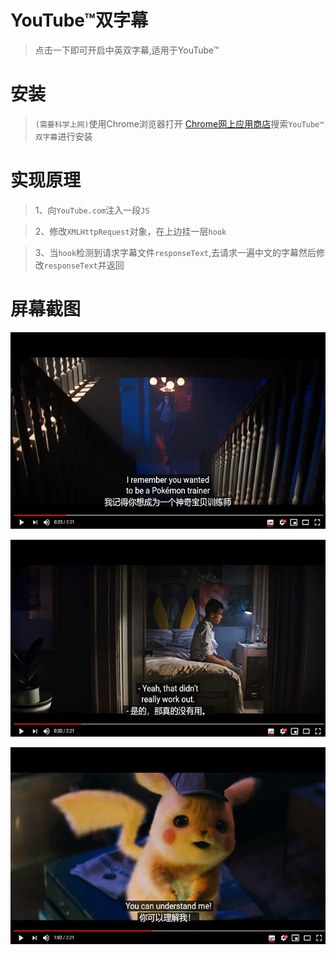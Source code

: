 # YouTube™双字幕

> 点击一下即可开启中英双字幕,适用于YouTube™

# 安装

> `(需要科学上网)`使用Chrome浏览器打开 [Chrome网上应用商店](https://chrome.google.com/webstore/category/extensions)搜索`YouTube™双字幕`进行安装

# 实现原理

> 1、向`YouTube.com`注入一段`JS`

> 2、修改`XMLHttpRequest`对象，在上边挂一层`hook`

> 3、当`hook`检测到请求字幕文件`responseText`,去请求一遍中文的字幕然后修改`responseText`并返回

# 屏幕截图

 ![screenshot_1](screenshot_1.jpg)

 ![screenshot_2](screenshot_2.jpg)

 ![screenshot_3](screenshot_3.jpg)
